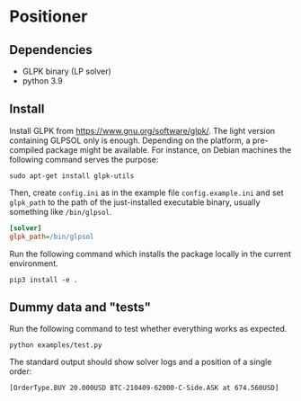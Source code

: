 # Positioner

## Dependencies
- GLPK binary (LP solver)
- python 3.9

## Install

Install GLPK from https://www.gnu.org/software/glpk/. The light version containing GLPSOL only is enough.
Depending on the platform, a pre-compiled
package might be available. For instance, on Debian machines the following command serves the purpose:
```shell
sudo apt-get install glpk-utils
```
Then, create `config.ini` as in the example file `config.example.ini`
and set `glpk_path` to the path of the just-installed executable binary, usually something like
`/bin/glpsol`. 

```ini
[solver]
glpk_path=/bin/glpsol
```

Run the following command which installs the package locally in the current environment.
```shell
pip3 install -e .
```

## Dummy data and "tests"

Run the following command to test whether everything works as expected.
```shell
python examples/test.py
```
The standard output should show solver logs and a position of a single order:
```shell
[OrderType.BUY 20.000USD BTC-210409-62000-C-Side.ASK at 674.560USD]
```